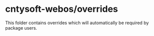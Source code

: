 # cntysoft-webos/overrides

This folder contains overrides which will automatically be required by package users.
